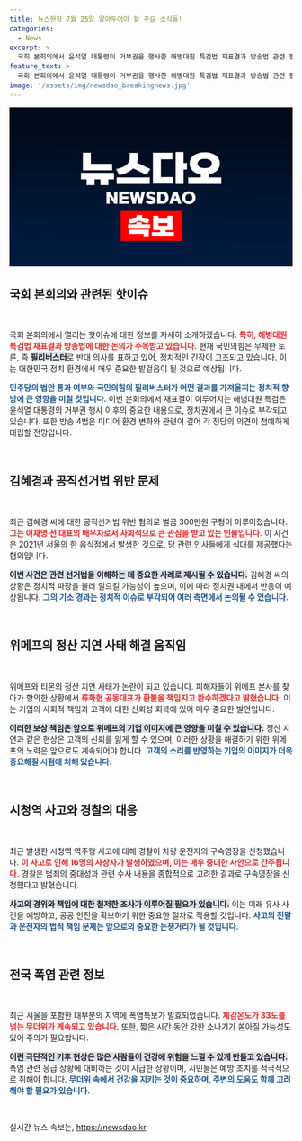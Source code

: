 ```yaml
---
title: 뉴스현장 7월 25일 알아두어야 할 주요 소식들!
categories:
  - News
excerpt: >
  국회 본회의에서 윤석열 대통령이 거부권을 행사한 해병대원 특검법 재표결과 방송법 관련 필리버스터가 예정돼 있습니다. 김혜경 씨는 선거법 위반으로 벌금 300만 원을 구형받았고, 위메프는 환불 문제 해결을 약속했습니다. 시청역 사고 운전자의 구속영장도 신청됐습니다. 폭염 속 강한 소나기도 예고됩니다.
feature_text: >
  국회 본회의에서 윤석열 대통령이 거부권을 행사한 해병대원 특검법 재표결과 방송법 관련 필리버스터가 예정돼 있습니다. 김혜경 씨는 선거법 위반으로 벌금 300만 원을 구형받았고, 위메프는 환불 문제 해결을 약속했습니다. 시청역 사고 운전자의 구속영장도 신청됐습니다. 폭염 속 강한 소나기도 예고됩니다.
image: '/assets/img/newsdao_breakingnews.jpg'
---
```


<p><img src="/assets/img/newsdao_breakingnews.jpg" alt="koreaapp 속보" /></p>

<h2 data-ke-size="size26">국회 본회의와 관련된 핫이슈</h2>

<p data-ke-size="size16">&nbsp;</p>

<p>국회 본회의에서 열리는 핫이슈에 대한 정보를 자세히 소개하겠습니다. <b><span style="color: #ee2323;">특히, 해병대원 특검법 재표결과 방송법에 대한 논의가 주목받고 있습니다.</span></b> 현재 국민의힘은 무제한 토론, 즉 <b><span style="background-color: #21538527;">필리버스터</span></b>로 반대 의사를 표하고 있어, 정치적인 긴장이 고조되고 있습니다. 이는 대한민국 정치 환경에서 매우 중요한 발걸음이 될 것으로 예상됩니다.</p>

<p><b><span style="color: #1a5490;">민주당의 법안 통과 여부와 국민의힘의 필리버스터가 어떤 결과를 가져올지는 정치적 향방에 큰 영향을 미칠 것입니다.</span></b> 이번 본회의에서 재표결이 이루어지는 해병대원 특검은 윤석열 대통령의 거부권 행사 이후의 중요한 내용으로, 정치권에서 큰 이슈로 부각되고 있습니다. 또한 방송 4법은 미디어 환경 변화와 관련이 깊어 각 정당의 의견이 첨예하게 대립할 전망입니다.</p>

<p data-ke-size="size16">&nbsp;</p>

<h2 data-ke-size="size26">김혜경과 공직선거법 위반 문제</h2>

<p data-ke-size="size16">&nbsp;</p>

<p>최근 김혜경 씨에 대한 공직선거법 위반 혐의로 벌금 300만원 구형이 이루어졌습니다. <b><span style="color: #ee2323;">그는 이재명 전 대표의 배우자로서 사회적으로 큰 관심을 받고 있는 인물입니다.</span></b> 이 사건은 2021년 서울의 한 음식점에서 발생한 것으로, 당 관련 인사들에게 식대를 제공했다는 혐의입니다. </p>

<p><b><span style="background-color: #21538527;">이번 사건은 관련 선거법을 이해하는 데 중요한 사례로 제시될 수 있습니다.</span></b> 김혜경 씨의 상황은 정치적 파장을 불러 일으킬 가능성이 높으며, 이에 따라 정치권 내에서 반응이 예상됩니다. <b><span style="color: #1a5490;">그의 기소 경과는 정치적 이슈로 부각되어 여러 측면에서 논의될 수 있습니다.</span></b></p>

<p data-ke-size="size16">&nbsp;</p>

<h2 data-ke-size="size26">위메프의 정산 지연 사태 해결 움직임</h2>

<p data-ke-size="size16">&nbsp;</p>

<p>위메프와 티몬의 정산 지연 사태가 논란이 되고 있습니다. 피해자들이 위메프 본사를 찾아가 항의한 상황에서 <b><span style="color: #ee2323;">류화현 공동대표가 환불을 책임지고 완수하겠다고 밝혔습니다.</span></b> 이는 기업의 사회적 책임과 고객에 대한 신뢰성 회복에 있어 매우 중요한 발언입니다.</p>

<p><b><span style="background-color: #21538527;">이러한 보상 책임은 앞으로 위메프의 기업 이미지에 큰 영향을 미칠 수 있습니다.</span></b> 정산 지연과 같은 현상은 고객의 신뢰를 잃게 할 수 있으며, 이러한 상황을 해결하기 위한 위메프의 노력은 앞으로도 계속되어야 합니다. <b><span style="color: #1a5490;">고객의 소리를 반영하는 기업의 이미지가 더욱 중요해질 시점에 처해 있습니다.</span></b></p>

<p data-ke-size="size16">&nbsp;</p>

<h2 data-ke-size="size26">시청역 사고와 경찰의 대응</h2>

<p data-ke-size="size16">&nbsp;</p>

<p>최근 발생한 시청역 역주행 사고에 대해 경찰이 차량 운전자의 구속영장을 신청했습니다. <b><span style="color: #ee2323;">이 사고로 인해 16명의 사상자가 발생하였으며, 이는 매우 중대한 사안으로 간주됩니다.</span></b> 경찰은 범죄의 중대성과 관련 수사 내용을 종합적으로 고려한 결과로 구속영장을 신청했다고 밝혔습니다.</p>

<p><b><span style="background-color: #21538527;">사고의 경위와 책임에 대한 철저한 조사가 이루어질 필요가 있습니다.</span></b> 이는 미래 유사 사건을 예방하고, 공공 안전을 확보하기 위한 중요한 절차로 작용할 것입니다. <b><span style="color: #1a5490;">사고의 전말과 운전자의 법적 책임 문제는 앞으로의 중요한 논쟁거리가 될 것입니다.</span></b></p>

<p data-ke-size="size16">&nbsp;</p>

<h2 data-ke-size="size26">전국 폭염 관련 정보</h2>

<p data-ke-size="size16">&nbsp;</p>

<p>최근 서울을 포함한 대부분의 지역에 폭염특보가 발효되었습니다. <b><span style="color: #ee2323;">체감온도가 33도를 넘는 무더위가 계속되고 있습니다.</span></b> 또한, 짧은 시간 동안 강한 소나기가 쏟아질 가능성도 있어 주의가 필요합니다.</p>

<p><b><span style="background-color: #21538527;">이런 극단적인 기후 현상은 많은 사람들이 건강에 위험을 느낄 수 있게 만들고 있습니다.</span></b> 폭염 관련 응급 상황에 대비하는 것이 시급한 상황이며, 시민들은 예방 조치를 적극적으로 취해야 합니다. <b><span style="color: #1a5490;">무더위 속에서 건강을 지키는 것이 중요하며, 주변의 도움도 함께 고려해야 할 필요가 있습니다.</span></b></p>

<p data-ke-size="size16">&nbsp;</p>
실시간 뉴스 속보는, <a href="https://newsdao.kr" rel="dofollow">https://newsdao.kr</a>


